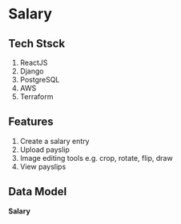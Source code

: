
# Salary

## Tech Stsck

1. ReactJS
1. Django
1. PostgreSQL
1. AWS
1. Terraform

## Features

1. Create a salary entry
1. Upload payslip
1. Image editing tools e.g. crop, rotate, flip, draw  
1. View payslips

## Data Model

__Salary__